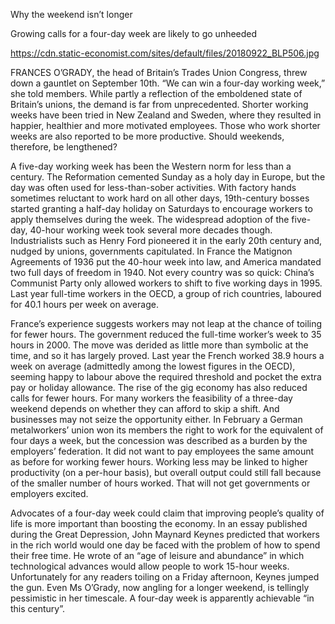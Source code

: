 Why the weekend isn’t longer

Growing calls for a four-day week are likely to go unheeded

https://cdn.static-economist.com/sites/default/files/20180922_BLP506.jpg

FRANCES O’GRADY, the head of Britain’s Trades Union Congress, threw down a gauntlet on September 10th. “We can win a four-day working week,” she told members. While partly a reflection of the emboldened state of Britain’s unions, the demand is far from unprecedented. Shorter working weeks have been tried in New Zealand and Sweden, where they resulted in happier, healthier and more motivated employees. Those who work shorter weeks are also reported to be more productive. Should weekends, therefore, be lengthened?

A five-day working week has been the Western norm for less than a century. The Reformation cemented Sunday as a holy day in Europe, but the day was often used for less-than-sober activities. With factory hands sometimes reluctant to work hard on all other days, 19th-century bosses started granting a half-day holiday on Saturdays to encourage workers to apply themselves during the week. The widespread adoption of the five-day, 40-hour working week took several more decades though. Industrialists such as Henry Ford pioneered it in the early 20th century and, nudged by unions, governments capitulated. In France the Matignon Agreements of 1936 put the 40-hour week into law, and America mandated two full days of freedom in 1940. Not every country was so quick: China’s Communist Party only allowed workers to shift to five working days in 1995. Last year full-time workers in the OECD, a group of rich countries, laboured for 40.1 hours per week on average.

France’s experience suggests workers may not leap at the chance of toiling for fewer hours. The government reduced the full-time worker’s week to 35 hours in 2000. The move was derided as little more than symbolic at the time, and so it has largely proved. Last year the French worked 38.9 hours a week on average (admittedly among the lowest figures in the OECD), seeming happy to labour above the required threshold and pocket the extra pay or holiday allowance. The rise of the gig economy has also reduced calls for fewer hours. For many workers the feasibility of a three-day weekend depends on whether they can afford to skip a shift. And businesses may not seize the opportunity either. In February a German metalworkers’ union won its members the right to work for the equivalent of four days a week, but the concession was described as a burden by the employers’ federation. It did not want to pay employees the same amount as before for working fewer hours. Working less may be linked to higher productivity (on a per-hour basis), but overall output could still fall because of the smaller number of hours worked. That will not get governments or employers excited.

Advocates of a four-day week could claim that improving people’s quality of life is more important than boosting the economy. In an essay published during the Great Depression, John Maynard Keynes predicted that workers in the rich world would one day be faced with the problem of how to spend their free time. He wrote of an “age of leisure and abundance” in which technological advances would allow people to work 15-hour weeks. Unfortunately for any readers toiling on a Friday afternoon, Keynes jumped the gun. Even Ms O’Grady, now angling for a longer weekend, is tellingly pessimistic in her timescale. A four-day week is apparently achievable “in this century”.